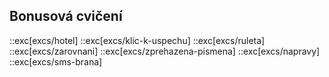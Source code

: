## Bonusová cvičení

::exc[excs/hotel]
::exc[excs/klic-k-uspechu]
::exc[excs/ruleta]
::exc[excs/zarovnani]
::exc[excs/zprehazena-pismena]
::exc[excs/napravy]
::exc[excs/sms-brana]
